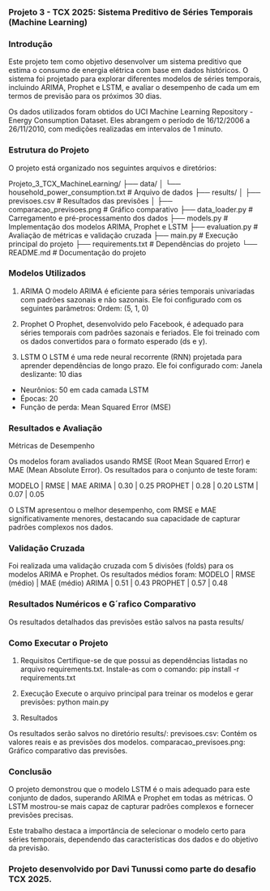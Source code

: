 ### Projeto 3 - TCX 2025: Sistema Preditivo de Séries Temporais (Machine Learning)

### Introdução

Este projeto tem como objetivo desenvolver um sistema preditivo que estima o consumo de energia elétrica com base em dados históricos. O sistema foi projetado para explorar diferentes modelos de séries temporais, incluindo ARIMA, Prophet e LSTM, e avaliar o desempenho de cada um em termos de previsão para os próximos 30 dias.

Os dados utilizados foram obtidos do UCI Machine Learning Repository - Energy Consumption Dataset. Eles abrangem o período de 16/12/2006 a 26/11/2010, com medições realizadas em intervalos de 1 minuto.

### Estrutura do Projeto

O projeto está organizado nos seguintes arquivos e diretórios:

Projeto_3_TCX_MachineLearning/ ├── data/ │ └── household_power_consumption.txt # Arquivo de dados ├── results/ │ ├── previsoes.csv # Resultados das previsões │ ├── comparacao_previsoes.png # Gráfico comparativo ├── data_loader.py # Carregamento e pré-processamento dos dados ├── models.py # Implementação dos modelos ARIMA, Prophet e LSTM ├── evaluation.py # Avaliação de métricas e validação cruzada ├── main.py # Execução principal do projeto ├── requirements.txt # Dependências do projeto └── README.md # Documentação do projeto

### Modelos Utilizados

1. ARIMA
O modelo ARIMA é eficiente para séries temporais univariadas com padrões sazonais e não sazonais. Ele foi configurado com os seguintes parâmetros:
Ordem: (5, 1, 0)

2. Prophet
O Prophet, desenvolvido pelo Facebook, é adequado para séries temporais com padrões sazonais e feriados. Ele foi treinado com os dados convertidos para o formato esperado (ds e y).

3. LSTM
O LSTM é uma rede neural recorrente (RNN) projetada para aprender dependências de longo prazo. Ele foi configurado com:
Janela deslizante: 10 dias
- Neurônios: 50 em cada camada LSTM
- Épocas: 20
- Função de perda: Mean Squared Error (MSE)

### Resultados e Avaliação

Métricas de Desempenho

Os modelos foram avaliados usando RMSE (Root Mean Squared Error) e MAE (Mean Absolute Error). Os resultados para o conjunto de teste foram:

MODELO    |  RMSE   |   MAE
ARIMA     |  0.30   |   0.25
PROPHET   |  0.28   |   0.20
LSTM      |  0.07   |   0.05

O LSTM apresentou o melhor desempenho, com RMSE e MAE significativamente menores, destacando sua capacidade de capturar padrões complexos nos dados.

### Validação Cruzada

Foi realizada uma validação cruzada com 5 divisões (folds) para os modelos ARIMA e Prophet. Os resultados médios foram:
MODELO    |  RMSE (médio)   |   MAE (médio) 
ARIMA     |      0.51       |     0.43
PROPHET   |      0.57       |     0.48

### Resultados Numéricos e G´rafico Comparativo

Os resultados detalhados das previsões estão salvos na pasta results/

### Como Executar o Projeto

1. Requisitos
Certifique-se de que possui as dependências listadas no arquivo requirements.txt. Instale-as com o comando:
pip install -r requirements.txt

2. Execução
Execute o arquivo principal para treinar os modelos e gerar previsões:
python main.py

3. Resultados

Os resultados serão salvos no diretório results/:
previsoes.csv: Contém os valores reais e as previsões dos modelos.
comparacao_previsoes.png: Gráfico comparativo das previsões.

### Conclusão

O projeto demonstrou que o modelo LSTM é o mais adequado para este conjunto de dados, superando ARIMA e Prophet em todas as métricas. O LSTM mostrou-se mais capaz de capturar padrões complexos e fornecer previsões precisas.

Este trabalho destaca a importância de selecionar o modelo certo para séries temporais, dependendo das características dos dados e do objetivo da previsão.

### Projeto desenvolvido por Davi Tunussi como parte do desafio TCX 2025.
